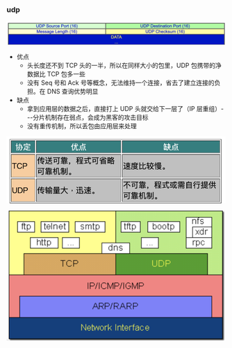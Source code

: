 ### udp

![](../assets/net/udpFrame.png)

- 优点
  - 头长度还不到 TCP 头的一半，所以在同样大小的包里，UDP 包携带的净数据比 TCP 包多一些
  - 没有 Seq 号和 Ack 号等概念，无法维持一个连接，省去了建立连接的负担。在 DNS 查询优势明显
- 缺点
  - 拿到应用层的数据之后，直接打上 UDP 头就交给下一层了（IP 层重组）---分片机制存在弱点，会成为黑客的攻击目标
  - 没有重传机制，所以丢包由应用层来处理

![](../assets/net/tcpAndUdpDiff.png)

![](../assets/net/protocolStructure.png)
